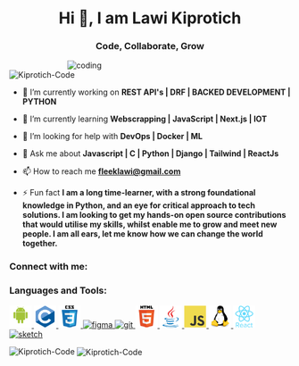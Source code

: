 
<h1 align="center">Hi 👋, I am Lawi Kiprotich</h1>
<h3 align="center">Code, Collaborate, Grow</h3>
<img src="https://moldech.com/wp-content/uploads/2022/07/96143-developer.gif" alt="coding" align="right" width="400">
<p align="left"> <img src="https://komarev.com/ghpvc/?username=Kiprotich-Code&label=Profile%20views&color=0e75b6&style=flat" alt="Kiprotich-Code" /> </p>

- 🔭 I’m currently working on **REST API's | DRF | BACKED DEVELOPMENT | PYTHON**

- 🌱 I’m currently learning **Webscrapping | JavaScript | Next.js | IOT**

- 🤝 I’m looking for help with **DevOps | Docker | ML**

- 💬 Ask me about **Javascript | C | Python | Django | Tailwind | ReactJs**

- 📫 How to reach me **[fleeklawi@gmail.com](https://www.linkedin.com/in/lawi-kiprotich-aa635921a/)**

- ⚡ Fun fact **I am a long time-learner, with a strong foundational knowledge in Python, and an eye for critical approach to tech solutions. I am looking to get my hands-on open source contributions that would utilise my skills, whilst enable me to grow and meet new people. I am all ears, let me know how we can change the world together.**

<h3 align="left">Connect with me:</h3>
<p align="left">
</p>

<h3 align="left">Languages and Tools:</h3>
<p align="left"> <a href="https://developer.android.com" target="_blank" rel="noreferrer"> <img src="https://raw.githubusercontent.com/devicons/devicon/master/icons/android/android-original-wordmark.svg" alt="android" width="40" height="40"/> </a> <a href="https://www.cprogramming.com/" target="_blank" rel="noreferrer"> <img src="https://raw.githubusercontent.com/devicons/devicon/master/icons/c/c-original.svg" alt="c" width="40" height="40"/> </a> <a href="https://www.w3schools.com/css/" target="_blank" rel="noreferrer"> <img src="https://raw.githubusercontent.com/devicons/devicon/master/icons/css3/css3-original-wordmark.svg" alt="css3" width="40" height="40"/> </a> <a href="https://www.figma.com/" target="_blank" rel="noreferrer"> <img src="https://www.vectorlogo.zone/logos/figma/figma-icon.svg" alt="figma" width="40" height="40"/> </a> <a href="https://git-scm.com/" target="_blank" rel="noreferrer"> <img src="https://www.vectorlogo.zone/logos/git-scm/git-scm-icon.svg" alt="git" width="40" height="40"/> </a> <a href="https://www.w3.org/html/" target="_blank" rel="noreferrer"> <img src="https://raw.githubusercontent.com/devicons/devicon/master/icons/html5/html5-original-wordmark.svg" alt="html5" width="40" height="40"/> </a> <a href="https://www.java.com" target="_blank" rel="noreferrer"> <img src="https://raw.githubusercontent.com/devicons/devicon/master/icons/java/java-original.svg" alt="java" width="40" height="40"/> </a> <a href="https://developer.mozilla.org/en-US/docs/Web/JavaScript" target="_blank" rel="noreferrer"> <img src="https://raw.githubusercontent.com/devicons/devicon/master/icons/javascript/javascript-original.svg" alt="javascript" width="40" height="40"/> </a> <a href="https://www.linux.org/" target="_blank" rel="noreferrer"> <img src="https://raw.githubusercontent.com/devicons/devicon/master/icons/linux/linux-original.svg" alt="linux" width="40" height="40"/> </a> <a href="https://reactjs.org/" target="_blank" rel="noreferrer"> <img src="https://raw.githubusercontent.com/devicons/devicon/master/icons/react/react-original-wordmark.svg" alt="react" width="40" height="40"/> </a> <a href="https://www.sketch.com/" target="_blank" rel="noreferrer"> <img src="https://www.vectorlogo.zone/logos/sketchapp/sketchapp-icon.svg" alt="sketch" width="40" height="40"/> </a> </p>

<p><img align="left" src="https://github-readme-stats.vercel.app/api/top-langs?username=Kiprotich-Code&show_icons=true&locale=en&layout=compact" alt="Kiprotich-Code" /></p>

<p>&nbsp;<img align="center" src="https://github-readme-stats.vercel.app/api?username=Kiprotich-Code&show_icons=true&locale=en" alt="Kiprotich-Code" /></p>
